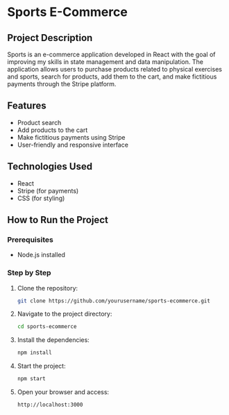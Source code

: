 # Sports E-Commerce

## Project Description
Sports is an e-commerce application developed in React with the goal of improving my skills in state management and data manipulation. The application allows users to purchase products related to physical exercises and sports, search for products, add them to the cart, and make fictitious payments through the Stripe platform.

## Features
- Product search
- Add products to the cart
- Make fictitious payments using Stripe
- User-friendly and responsive interface

## Technologies Used
- React
- Stripe (for payments)
- CSS (for styling)

## How to Run the Project

### Prerequisites
- Node.js installed

### Step by Step
1. Clone the repository:
    ```bash
    git clone https://github.com/yourusername/sports-ecommerce.git
    ```
2. Navigate to the project directory:
    ```bash
    cd sports-ecommerce
    ```
3. Install the dependencies:
    ```bash
    npm install
    ```
4. Start the project:
    ```bash
    npm start
    ```
5. Open your browser and access:
    ```
    http://localhost:3000
    ```

